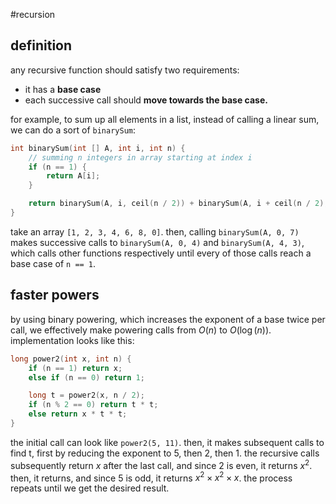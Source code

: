 #recursion
## definition
any recursive function should satisfy two requirements: 
- it has a **base case**
- each successive call should **move towards the base case.**

for example, to sum up all elements in a list, instead of calling a linear sum, we can do a sort of `binarySum`:

```cpp
int binarySum(int [] A, int i, int n) {
	// summing n integers in array starting at index i
	if (n == 1) {
		return A[i];
	}

	return binarySum(A, i, ceil(n / 2)) + binarySum(A, i + ceil(n / 2), floor(n / 2));
}
```

take an array `[1, 2, 3, 4, 6, 8, 0]`. then, calling `binarySum(A, 0, 7)` makes successive calls to `binarySum(A, 0, 4)` and `binarySum(A, 4, 3)`, which calls other functions respectively until every of those calls reach a base case of `n == 1`.

## faster powers
by using binary powering, which increases the exponent of a base twice per call, we effectively make powering calls from $O(n)$ to $O(\log(n))$. implementation looks like this: 

```cpp
long power2(int x, int n) {
	if (n == 1) return x; 
	else if (n == 0) return 1; 

	long t = power2(x, n / 2); 
	if (n % 2 == 0) return t * t; 
	else return x * t * t;
}
```

the initial call can look like `power2(5, 11)`. then, it makes subsequent calls to find t, first by reducing the exponent to 5, then 2, then 1. the recursive calls subsequently return $x$ after the last call, and since 2 is even, it returns $x^{2}$. then, it returns, and since 5 is odd, it returns $x^{2} \times x^{2}\times x$. the process repeats until we get the desired result.
